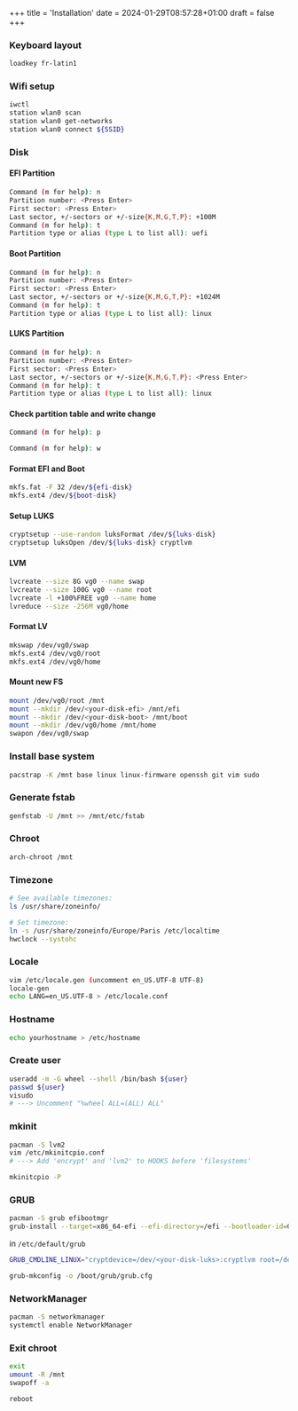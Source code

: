 +++
title = 'Installation'
date = 2024-01-29T08:57:28+01:00
draft = false
+++

### Keyboard layout

```bash
loadkey fr-latin1
```

### Wifi setup 

```bash
iwctl 
station wlan0 scan
station wlan0 get-networks
station wlan0 connect ${SSID}
```


### Disk 
#### EFI Partition

```bash
Command (m for help): n
Partition number: <Press Enter>
First sector: <Press Enter>
Last sector, +/-sectors or +/-size{K,M,G,T,P}: +100M
Command (m for help): t
Partition type or alias (type L to list all): uefi
```

#### Boot Partition 

```bash
Command (m for help): n
Partition number: <Press Enter>
First sector: <Press Enter>
Last sector, +/-sectors or +/-size{K,M,G,T,P}: +1024M
Command (m for help): t
Partition type or alias (type L to list all): linux
```

#### LUKS Partition

```bash
Command (m for help): n
Partition number: <Press Enter>
First sector: <Press Enter>
Last sector, +/-sectors or +/-size{K,M,G,T,P}: <Press Enter>
Command (m for help): t
Partition type or alias (type L to list all): linux
```

#### Check partition table and write change 

```bash 
Command (m for help): p
```
```bash
Command (m for help): w
```

#### Format EFI and Boot 

```bash
mkfs.fat -F 32 /dev/${efi-disk}
mkfs.ext4 /dev/${boot-disk}
```

#### Setup LUKS

```bash
cryptsetup --use-random luksFormat /dev/${luks-disk}
cryptsetup luksOpen /dev/${luks-disk} cryptlvm
```

#### LVM

```bash
lvcreate --size 8G vg0 --name swap
lvcreate --size 100G vg0 --name root
lvcreate -l +100%FREE vg0 --name home
lvreduce --size -256M vg0/home
```

#### Format LV

```bash
mkswap /dev/vg0/swap
mkfs.ext4 /dev/vg0/root
mkfs.ext4 /dev/vg0/home
```

#### Mount new FS

```bash
mount /dev/vg0/root /mnt
mount --mkdir /dev/<your-disk-efi> /mnt/efi
mount --mkdir /dev/<your-disk-boot> /mnt/boot
mount --mkdir /dev/vg0/home /mnt/home
swapon /dev/vg0/swap
```

### Install base system

```bash
pacstrap -K /mnt base linux linux-firmware openssh git vim sudo
```

### Generate fstab

```bash
genfstab -U /mnt >> /mnt/etc/fstab
```

### Chroot

```bash
arch-chroot /mnt 
```

### Timezone

```bash
# See available timezones:
ls /usr/share/zoneinfo/

# Set timezone:
ln -s /usr/share/zoneinfo/Europe/Paris /etc/localtime
hwclock --systohc
```

### Locale

```bash
vim /etc/locale.gen (uncomment en_US.UTF-8 UTF-8)
locale-gen
echo LANG=en_US.UTF-8 > /etc/locale.conf
```

### Hostname

```bash
echo yourhostname > /etc/hostname
```

### Create user 

```bash
useradd -m -G wheel --shell /bin/bash ${user}
passwd ${user}
visudo
# ---> Uncomment "%wheel ALL=(ALL) ALL"
```

### mkinit 

```bash
pacman -S lvm2
vim /etc/mkinitcpio.conf
# ---> Add 'encrypt' and 'lvm2' to HOOKS before 'filesystems'
```

```bash
mkinitcpio -P
```

### GRUB

```bash
pacman -S grub efibootmgr
grub-install --target=x86_64-efi --efi-directory=/efi --bootloader-id=GRUB
```

in `/etc/default/grub`

```bash
GRUB_CMDLINE_LINUX="cryptdevice=/dev/<your-disk-luks>:cryptlvm root=/dev/vg0/root"
```

```bash
grub-mkconfig -o /boot/grub/grub.cfg
```

### NetworkManager

```bash
pacman -S networkmanager
systemctl enable NetworkManager
```

### Exit chroot

```bash
exit
umount -R /mnt
swapoff -a
```

```bash
reboot
```



